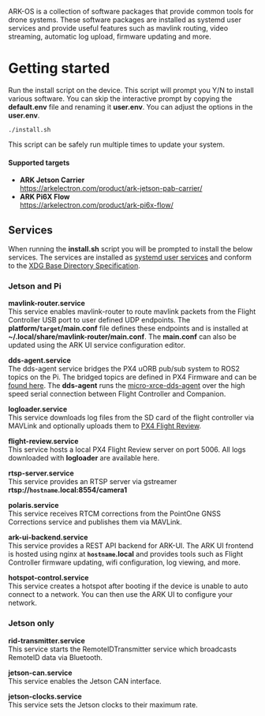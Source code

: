 ARK-OS is a collection of software packages that provide common tools for drone systems. These software packages are installed as systemd user services and provide useful features such as mavlink routing, video streaming, automatic log upload, firmware updating and more.

# Getting started
Run the install script on the device. This script will prompt you Y/N to install various software. You can skip the interactive prompt by copying the **default.env** file and renaming it **user.env**. You can adjust the options in the **user.env**.
```
./install.sh
```
This script can be safely run multiple times to update your system.

#### Supported targets
- **ARK Jetson Carrier** <br> https://arkelectron.com/product/ark-jetson-pab-carrier/
- **ARK Pi6X Flow** <br> https://arkelectron.com/product/ark-pi6x-flow/


## Services
When running the **install.sh** script you will be prompted to install the below services. The services are installed as [systemd user services](https://www.unixsysadmin.com/systemd-user-services/) and conform to the [XDG Base Directory Specification](https://specifications.freedesktop.org/basedir-spec/latest/index.html).

### Jetson and Pi

**mavlink-router.service** <br>
This service enables mavlink-router to route mavlink packets from the Flight Controller USB port to user defined UDP endpoints. The **platform/`target`/main.conf** file defines these endpoints and is installed at **~/.local/share/mavlink-router/main.conf**. The **main.conf** can also be updated using the ARK UI service configuration editor.

**dds-agent.service** <br>
The dds-agent service bridges the PX4 uORB pub/sub system to ROS2 topics on the Pi. The bridged topics are defined in PX4 Firmware and can be [found here](https://github.com/PX4/PX4-Autopilot/blob/main/src/modules/uxrce_dds_client/dds_topics.yaml). The **dds-agent** runs the [micro-xrce-dds-agent](https://github.com/eProsima/Micro-XRCE-DDS-Agent) over the high speed serial connection between Flight Controller and Companion.

**logloader.service** <br>
This service downloads log files from the SD card of the flight controller via MAVLink and optionally uploads them to [PX4 Flight Review](https://review.px4.io/). <br>

**flight-review.service** <br>
This service hosts a local PX4 Flight Review server on port 5006. All logs downloaded with **logloader** are available here. <br>

**rtsp-server.service** <br>
This service provides an RTSP server via gstreamer **rtsp://`hostname`.local:8554/camera1** <br>

**polaris.service** <br>
This service receives RTCM corrections from the PointOne GNSS Corrections service and publishes them via MAVLink.

**ark-ui-backend.service** <br>
This service provides a REST API backend for ARK-UI. The ARK UI frontend is hosted using nginx at **`hostname`.local** and provides tools such as Flight Controller firmware updating, wifi configuration, log viewing, and more.

**hotspot-control.service** <br>
This service creates a hotspot after booting if the device is unable to auto connect to a network. You can then use the ARK UI to configure your network.

### Jetson only

**rid-transmitter.service** <br>
This service starts the RemoteIDTransmitter service which broadcasts RemoteID data via Bluetooth.

**jetson-can.service** <br>
This service enables the Jetson CAN interface.

**jetson-clocks.service** <br>
This service sets the Jetson clocks to their maximum rate.
